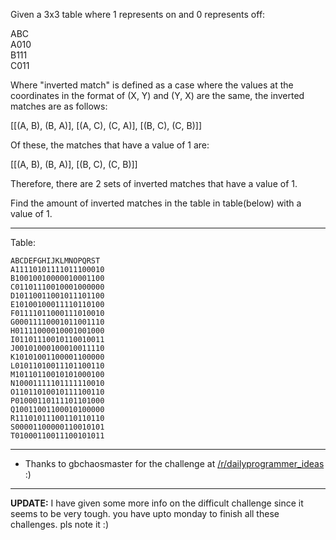 

Given a 3x3 table where 1 represents on and 0 represents off:

ABC  
A010  
B111  
C011

Where "inverted match" is defined as a case where the values at the coordinates in the format of (X, Y) and (Y, X) are the same, the inverted matches are as follows:

[[(A, B), (B, A)], [(A, C), (C, A)], [(B, C), (C, B)]]

Of these, the matches that have a value of 1 are:

[[(A, B), (B, A)], [(B, C), (C, B)]]

Therefore, there are 2 sets of inverted matches that have a value of 1.

Find the amount of inverted matches in the table in table(below) with a value of 1.

* * *

Table:

`ABCDEFGHIJKLMNOPQRST`  
`A11110101111011100010`  
`B10010010000010001100`  
`C01101110010001000000`  
`D10110011001011101100`  
`E10100100011110110100`  
`F01111011000111010010`  
`G00011110001011001110`  
`H01111000010001001000`  
`I01101110010110010011`  
`J00101000100010011110`  
`K10101001100001100000`  
`L01011010011101100110`  
`M10110110010101000100`  
`N10001111101111110010`  
`O11011010010111100110`  
`P01000110111101101000`  
`Q10011001100010100000`  
`R11101011100110110110`  
`S00001100000110010101`  
`T01000110011100101011`

* * *

- Thanks to gbchaosmaster for the challenge at [/r/dailyprogrammer\_ideas](/r/dailyprogrammer_ideas) :)

* * *

**UPDATE:** I have given some more info on the difficult challenge since it seems to be very tough. you have upto monday to finish all these challenges. pls note it :)

